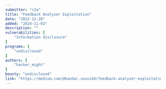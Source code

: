 ```yaml
---
submitter: "c2a"
title: "Feedback Analyzer Exploitation"
date: "2022-12-28"
added: "2024-11-03"
description: ""
vulnerabilities: [
    "Information disclosure"
]
programs: [
    "undisclosed"
]
authors: [
    "hacker_might"
]
bounty: "undisclosed"
link: "https://medium.com/@kandar.souvik6/feedback-analyzer-exploitation-dc44a91b7fcc"
---
```




